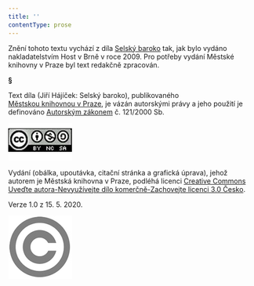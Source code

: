 ```yaml
---
title: ''
contentType: prose
---
```


Znění tohoto textu vychází z díla [Selský baroko](https://search.mlp.cz/cz/titul/selsky-baroko/4085498/#/) tak, jak bylo vydáno nakladatelstvím Host v Brně v roce 2009. Pro potřeby vydání Městské knihovny v Praze byl text redakčně zpracován.

**§**

Text díla (Jiří Hájíček: Selský baroko), publikovaného [Městskou knihovnou v Praze](https://www.mlp.cz/cz/), je vázán autorskými právy a jeho použití je definováno [Autorským zákonem](https://www.mkcr.cz/predpisy-zakonu-709.html) č. 121/2000 Sb.

![image001.jpg](./resources/image001_fmt.jpeg)

Vydání (obálka, upoutávka, citační stránka a grafická úprava), jehož autorem je Městská knihovna v Praze, podléhá licenci [Creative Commons Uveďte autora-Nevyužívejte dílo komerčně-Zachovejte licenci 3.0 Česko](https://creativecommons.org/licenses/by-nc-sa/3.0/cz/).

Verze 1.0 z 15. 5. 2020.

  

![image002.jpg](./resources/image002_fmt.jpeg)
